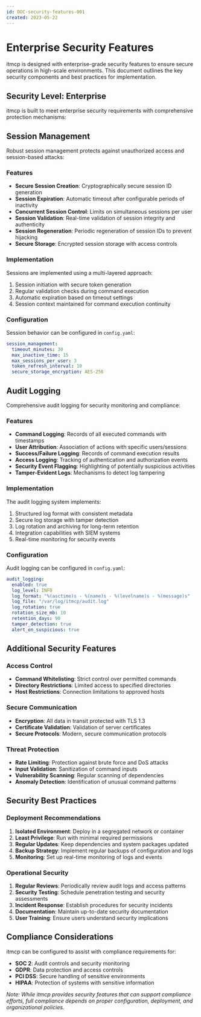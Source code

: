 ```yaml
---
id: DOC-security-features-001
created: 2023-05-22
---
```


# Enterprise Security Features

itmcp is designed with enterprise-grade security features to ensure secure operations in high-scale environments. This document outlines the key security components and best practices for implementation.

## Security Level: Enterprise

itmcp is built to meet enterprise security requirements with comprehensive protection mechanisms:

## Session Management

Robust session management protects against unauthorized access and session-based attacks:

### Features

- **Secure Session Creation**: Cryptographically secure session ID generation
- **Session Expiration**: Automatic timeout after configurable periods of inactivity
- **Concurrent Session Control**: Limits on simultaneous sessions per user
- **Session Validation**: Real-time validation of session integrity and authenticity
- **Session Regeneration**: Periodic regeneration of session IDs to prevent hijacking
- **Secure Storage**: Encrypted session storage with access controls

### Implementation

Sessions are implemented using a multi-layered approach:
1. Session initiation with secure token generation
2. Regular validation checks during command execution
3. Automatic expiration based on timeout settings
4. Session context maintained for command execution continuity

### Configuration

Session behavior can be configured in `config.yaml`:

```yaml
session_management:
  timeout_minutes: 30
  max_inactive_time: 15
  max_sessions_per_user: 3
  token_refresh_interval: 10
  secure_storage_encryption: AES-256
```

## Audit Logging

Comprehensive audit logging for security monitoring and compliance:

### Features

- **Command Logging**: Records of all executed commands with timestamps
- **User Attribution**: Association of actions with specific users/sessions
- **Success/Failure Logging**: Records of command execution results
- **Access Logging**: Tracking of authentication and authorization events
- **Security Event Flagging**: Highlighting of potentially suspicious activities
- **Tamper-Evident Logs**: Mechanisms to detect log tampering

### Implementation

The audit logging system implements:
1. Structured log format with consistent metadata
2. Secure log storage with tamper detection
3. Log rotation and archiving for long-term retention
4. Integration capabilities with SIEM systems
5. Real-time monitoring for security events

### Configuration

Audit logging can be configured in `config.yaml`:

```yaml
audit_logging:
  enabled: true
  log_level: INFO
  log_format: "%(asctime)s - %(name)s - %(levelname)s - %(message)s"
  log_file: "/var/log/itmcp/audit.log"
  log_rotation: true
  rotation_size_mb: 10
  retention_days: 90
  tamper_detection: true
  alert_on_suspicious: true
```

## Additional Security Features

### Access Control

- **Command Whitelisting**: Strict control over permitted commands
- **Directory Restrictions**: Limited access to specified directories
- **Host Restrictions**: Connection limitations to approved hosts

### Secure Communication

- **Encryption**: All data in transit protected with TLS 1.3
- **Certificate Validation**: Validation of server certificates
- **Secure Protocols**: Modern, secure communication protocols

### Threat Protection

- **Rate Limiting**: Protection against brute force and DoS attacks
- **Input Validation**: Sanitization of command inputs
- **Vulnerability Scanning**: Regular scanning of dependencies
- **Anomaly Detection**: Identification of unusual command patterns

## Security Best Practices

### Deployment Recommendations

1. **Isolated Environment**: Deploy in a segregated network or container
2. **Least Privilege**: Run with minimal required permissions
3. **Regular Updates**: Keep dependencies and system packages updated
4. **Backup Strategy**: Implement regular backups of configuration and logs
5. **Monitoring**: Set up real-time monitoring of logs and events

### Operational Security

1. **Regular Reviews**: Periodically review audit logs and access patterns
2. **Security Testing**: Schedule penetration testing and security assessments
3. **Incident Response**: Establish procedures for security incidents
4. **Documentation**: Maintain up-to-date security documentation
5. **User Training**: Ensure users understand security implications

## Compliance Considerations

itmcp can be configured to assist with compliance requirements for:

- **SOC 2**: Audit controls and security monitoring
- **GDPR**: Data protection and access controls
- **PCI DSS**: Secure handling of sensitive environments
- **HIPAA**: Protection of systems with sensitive information

*Note: While itmcp provides security features that can support compliance efforts, full compliance depends on proper configuration, deployment, and organizational policies.* 